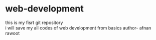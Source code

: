 # web-development
this is my fisrt git repository<br>
i will save my all codes of web development from basics 
author- afnan rawoot
